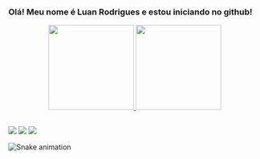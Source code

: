 ### Olá! Meu nome é Luan Rodrigues e estou iniciando no github!

<p align="center">
  <p align="center">
    <a href="https://lumaypublicidade.com/#contato">
      <img height="170vw" alt="" src="https://github-readme-stats.vercel.app/api?username=luanrods&show_icons=true&theme=dracula&include_all_commits=true&count_private=true"/>
      <img height="170vw" alt="" src="https://github-readme-stats.vercel.app/api/top-langs/?username=luanrods&layout=compact&langs_count=7&theme=dracula"/>
    </a>
  </p>
  
</p>

  
 ##
  
 <div> 
  <a href="https://instagram.com/luan.g.r" target="_blank"><img src="https://img.shields.io/badge/-Instagram-%23E4405F?style=for-the-badge&logo=instagram&logoColor=white" target="_blank"></a>
  <a href = "mailto:luan.garcia@outlook.com"><img src="https://img.shields.io/badge/Microsoft_Outlook-0078D4?style=for-the-badge&logo=microsoft-outlook&logoColor=white" target="_blank"></a>
  <a href="https://www.linkedin.com/in/luangr/" target="_blank"><img src="https://img.shields.io/badge/-LinkedIn-%230077B5?style=for-the-badge&logo=linkedin&logoColor=white" target="_blank"></a> 
   
![Snake animation](https://github.com/luanrods/luanrods/blob/output/github-contribution-grid-snake.svg)   
</div>
  
